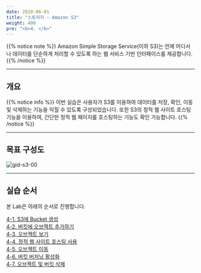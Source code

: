 ```yaml
---
date: 2020-06-01
title: "스토리지 – Amazon S3"
weight: 400
pre: "<b>4. </b>"
---
```


{{% notice note %}}
Amazon Simple Storage Service(이하 S3)는 언제 어디서나 데이터를 단순하게 처리할 수 있도록 하는 웹 서비스 기반 인터페이스를 제공합니다.
{{% /notice %}}

----

## 개요
{{% notice info %}}
이번 실습은 사용자가 S3를 이용하여 데이터를 저장, 확인, 이동 및 삭제하는 기능을 익힐 수 있도록 구성되었습니다. 또한 S3의 정적 웹 사이트 호스팅 기능을 이용하여, 간단한 정적 웹 페이지를 호스팅하는 기능도 확인 가능합니다.
{{% /notice %}}

----

## 목표 구성도
![gid-s3-00](/images/s3/gid-s3-00.svg)

----

## 실습 순서
본 Lab은 아래의 순서로 진행합니다.

[4-1. S3에 Bucket 생성](./create_bucket)  
[4-2. 버킷에 오브젝트 추가하기](./put_object)  
[4-3. 오브젝트 보기](./view_object)  
[4-4. 정적 웹 사이트 호스팅 사용](./static_web_hosting)  
[4-5. 오브젝트 이동](./move_object)  
[4-6. 버킷 버저닝 활성화](./enable_versioning)  
[4-7. 오브젝트 및 버킷 삭제](./delete_bucket)  


